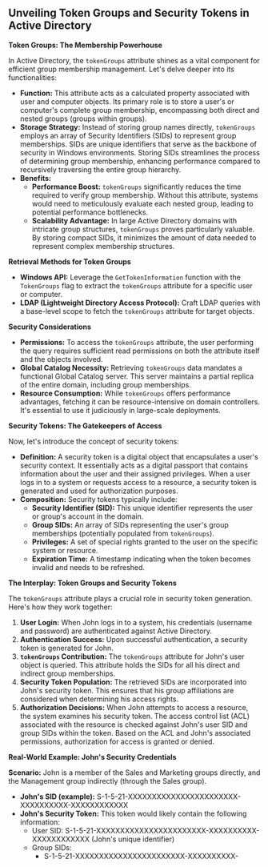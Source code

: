 ## Unveiling Token Groups and Security Tokens in Active Directory

**Token Groups: The Membership Powerhouse**

In Active Directory, the `tokenGroups` attribute shines as a vital component for efficient group membership management. Let's delve deeper into its functionalities:

* **Function:** This attribute acts as a calculated property associated with user and computer objects. Its primary role is to store a user's or computer's complete group membership, encompassing both direct and nested groups (groups within groups).
* **Storage Strategy:** Instead of storing group names directly, `tokenGroups` employs an array of Security Identifiers (SIDs) to represent group memberships. SIDs are unique identifiers that serve as the backbone of security in Windows environments. Storing SIDs streamlines the process of determining group membership, enhancing performance compared to recursively traversing the entire group hierarchy.
* **Benefits:**
    * **Performance Boost:** `tokenGroups` significantly reduces the time required to verify group membership. Without this attribute, systems would need to meticulously evaluate each nested group, leading to potential performance bottlenecks.
    * **Scalability Advantage:** In large Active Directory domains with intricate group structures, `tokenGroups` proves particularly valuable. By storing compact SIDs, it minimizes the amount of data needed to represent complex membership structures.

**Retrieval Methods for Token Groups**

* **Windows API:** Leverage the `GetTokenInformation` function with the `TokenGroups` flag to extract the `tokenGroups` attribute for a specific user or computer.
* **LDAP (Lightweight Directory Access Protocol):** Craft LDAP queries with a base-level scope to fetch the `tokenGroups` attribute for target objects.

**Security Considerations**

* **Permissions:** To access the `tokenGroups` attribute, the user performing the query requires sufficient read permissions on both the attribute itself and the objects involved.
* **Global Catalog Necessity:** Retrieving `tokenGroups` data mandates a functional Global Catalog server. This server maintains a partial replica of the entire domain, including group memberships.
* **Resource Consumption:** While `tokenGroups` offers performance advantages, fetching it can be resource-intensive on domain controllers. It's essential to use it judiciously in large-scale deployments.

**Security Tokens: The Gatekeepers of Access**

Now, let's introduce the concept of security tokens:

* **Definition:** A security token is a digital object that encapsulates a user's security context. It essentially acts as a digital passport that contains information about the user and their assigned privileges. When a user logs in to a system or requests access to a resource, a security token is generated and used for authorization purposes.
* **Composition:** Security tokens typically include:
    * **Security Identifier (SID):** This unique identifier represents the user or group's account in the domain.
    * **Group SIDs:** An array of SIDs representing the user's group memberships (potentially populated from `tokenGroups`).
    * **Privileges:** A set of special rights granted to the user on the specific system or resource.
    * **Expiration Time:** A timestamp indicating when the token becomes invalid and needs to be refreshed.

**The Interplay: Token Groups and Security Tokens**

The `tokenGroups` attribute plays a crucial role in security token generation. Here's how they work together:

1. **User Login:** When John logs in to a system, his credentials (username and password) are authenticated against Active Directory.
2. **Authentication Success:** Upon successful authentication, a security token is generated for John.
3. **`tokenGroups` Contribution:** The `tokenGroups` attribute for John's user object is queried. This attribute holds the SIDs for all his direct and indirect group memberships.
4. **Security Token Population:** The retrieved SIDs are incorporated into John's security token. This ensures that his group affiliations are considered when determining his access rights.
5. **Authorization Decisions:** When John attempts to access a resource, the system examines his security token. The access control list (ACL) associated with the resource is checked against John's user SID and group SIDs within the token. Based on the ACL and John's associated permissions, authorization for access is granted or denied.

**Real-World Example: John's Security Credentials**

**Scenario:** John is a member of the Sales and Marketing groups directly, and the Management group indirectly (through the Sales group).

* **John's SID (example):** S-1-5-21-XXXXXXXXXXXXXXXXXXXXXXX-XXXXXXXXXX-XXXXXXXXXXXX
* **John's Security Token:** This token would likely contain the following information:
    * User SID: S-1-5-21-XXXXXXXXXXXXXXXXXXXXXXX-XXXXXXXXXX-XXXXXXXXXXXX (John's unique identifier)
    * Group SIDs:
        * S-1-5-21-XXXXXXXXXXXXXXXXXXXXXXX-XXXXXXXXXX-
